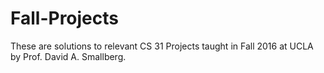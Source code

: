 # Fall-Projects
These are solutions to relevant CS 31 Projects taught in Fall 2016 at UCLA by Prof. David A. Smallberg. 
